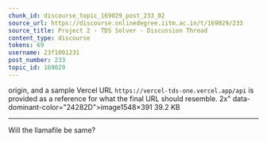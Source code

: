 ```yaml
---
chunk_id: discourse_topic_169029_post_233_02
source_url: https://discourse.onlinedegree.iitm.ac.in/t/169029/233
source_title: Project 2 - TDS Solver - Discussion Thread
content_type: discourse
tokens: 69
username: 23f1001231
post_number: 233
topic_id: 169029
---
```


 origin, and a sample Vercel URL `https://vercel-tds-one.vercel.app/api` is provided as a reference for what the final URL should resemble. 2x" data-dominant-color="24282D">image1548×391 39.2 KB

---

Will the llamafile be same?

